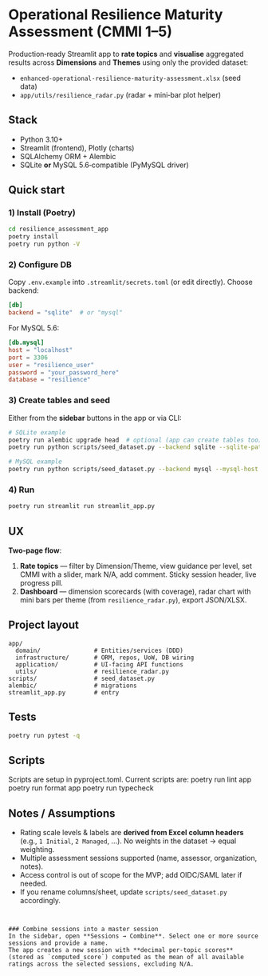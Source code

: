 # Operational Resilience Maturity Assessment (CMMI 1–5)

Production‑ready Streamlit app to **rate topics** and **visualise** aggregated results across **Dimensions** and **Themes** using only the provided dataset:
- `enhanced-operational-resilience-maturity-assessment.xlsx` (seed data)
- `app/utils/resilience_radar.py` (radar + mini‑bar plot helper)

## Stack
- Python 3.10+
- Streamlit (frontend), Plotly (charts)
- SQLAlchemy ORM + Alembic
- SQLite **or** MySQL 5.6‑compatible (PyMySQL driver)

## Quick start

### 1) Install (Poetry)
```bash
cd resilience_assessment_app
poetry install
poetry run python -V
```

### 2) Configure DB
Copy `.env.example` into `.streamlit/secrets.toml` (or edit directly). Choose backend:
```toml
[db]
backend = "sqlite"  # or "mysql"
```

For MySQL 5.6:
```toml
[db.mysql]
host = "localhost"
port = 3306
user = "resilience_user"
password = "your_password_here"
database = "resilience"
```

### 3) Create tables and seed
Either from the **sidebar** buttons in the app or via CLI:
```bash
# SQLite example
poetry run alembic upgrade head  # optional (app can create tables too)
poetry run python scripts/seed_dataset.py --backend sqlite --sqlite-path ./resilience.db --excel-path enhanced-operational-resilience-maturity-assessment.xlsx

# MySQL example
poetry run python scripts/seed_dataset.py --backend mysql --mysql-host localhost --mysql-port 3306 --mysql-user resilience_user --mysql-password '***' --mysql-db resilience --excel-path enhanced-operational-resilience-maturity-assessment.xlsx
```

### 4) Run
```bash
poetry run streamlit run streamlit_app.py
```

## UX
**Two‑page flow**:
1. **Rate topics** — filter by Dimension/Theme, view guidance per level, set CMMI with a slider, mark N/A, add comment. Sticky session header, live progress pill.
2. **Dashboard** — dimension scorecards (with coverage), radar chart with mini bars per theme (from `resilience_radar.py`), export JSON/XLSX.

## Project layout
```
app/
  domain/               # Entities/services (DDD)
  infrastructure/       # ORM, repos, UoW, DB wiring
  application/          # UI-facing API functions
  utils/                # resilience_radar.py
scripts/                # seed_dataset.py
alembic/                # migrations
streamlit_app.py        # entry
```

## Tests
```bash
poetry run pytest -q
```

## Scripts
Scripts are setup in pyproject.toml. Current scripts are:
poetry run lint app
poetry run format app
poetry run typecheck

## Notes / Assumptions
- Rating scale levels & labels are **derived from Excel column headers** (e.g., `1 Initial`, `2 Managed`, ...). No weights in the dataset → equal weighting.
- Multiple assessment sessions supported (name, assessor, organization, notes).
- Access control is out of scope for the MVP; add OIDC/SAML later if needed.
- If you rename columns/sheet, update `scripts/seed_dataset.py` accordingly.
```


### Combine sessions into a master session
In the sidebar, open **Sessions → Combine**. Select one or more source sessions and provide a name.  
The app creates a new session with **decimal per-topic scores** (stored as `computed_score`) computed as the mean of all available ratings across the selected sessions, excluding N/A.
